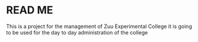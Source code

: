# READ ME

This is a project for the management of Zuu Experimental College
it is going to be used for the day to day administration of the college
